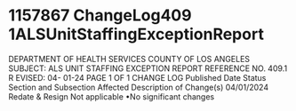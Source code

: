 # 1157867 ChangeLog409 1ALSUnitStaffingExceptionReport

DEPARTMENT OF HEALTH SERVICES 
COUNTY OF LOS ANGELES 
SUBJECT: 
ALS UNIT STAFFING EXCEPTION REPORT 
REFERENCE NO. 409.1
R
EVISED: 04-  01-24 PAGE 1   OF 1 
CHANGE LOG 
Published 
Date 
Status Section and 
Subsection Affected 
Description of Change(s) 
04/01/2024 Redate & 
Resign 
Not applicable 
•No significant changes
